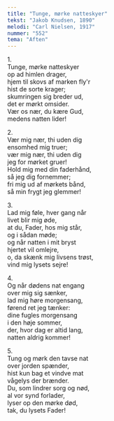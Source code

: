 ```yaml
---
title: "Tunge, mørke natteskyer"
tekst: "Jakob Knudsen, 1890"
melodi: "Carl Nielsen, 1917"
nummer: "552"
tema: "Aften"
---
```

1\.\
Tunge, mørke natteskyer\
op ad himlen drager,\
hjem til skovs af marken fly'r\
hist de sorte krager;\
skumringen sig breder ud,\
det er mørkt omsider.\
Vær os nær, du kære Gud,\
medens natten lider!

2\.\
Vær mig nær, thi uden dig\
ensomhed mig truer;\
vær mig nær, thi uden dig\
jeg for mørket gruer!\
Hold mig med din faderhånd,\
så jeg dig fornemmer;\
fri mig ud af mørkets bånd,\
så min frygt jeg glemmer!

3\.\
Lad mig føle, hver gang når\
livet blir mig øde,\
at du, Fader, hos mig står,\
og i sådan møde;\
og når natten i mit bryst\
hjertet vil omlejre,\
o, da skænk mig livsens trøst,\
vind mig lysets sejre!

4\.\
Og når dødens nat engang\
over mig sig sænker,\
lad mig høre morgensang,\
førend ret jeg tænker:\
dine fugles morgensang\
i den høje sommer,\
der, hvor dag er altid lang,\
natten aldrig kommer!

5\.\
Tung og mørk den tavse nat\
over jorden spænder,\
hist kun bag et vindve mat\
vågelys der brænder.\
Du, som lindrer sorg og nød,\
al vor synd forlader,\
lyser op den mørke død,\
tak, du lysets Fader!
